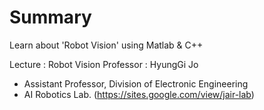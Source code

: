 # Summary
Learn about 'Robot Vision' using Matlab & C++

Lecture : Robot Vision
Professor : HyungGi Jo
- Assistant Professor, Division of Electronic Engineering
- AI Robotics Lab. (https://sites.google.com/view/jair-lab)
